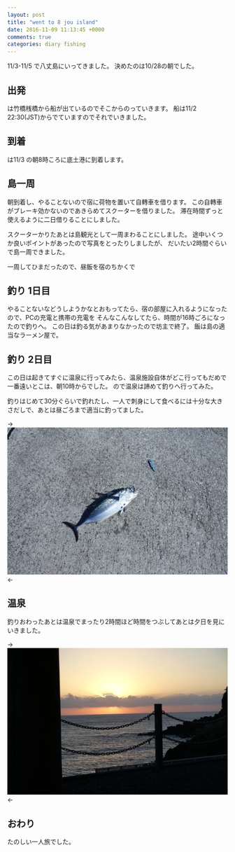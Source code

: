 ```yaml
---
layout: post
title: "went to 8 jou island"
date: 2016-11-09 11:13:45 +0000
comments: true
categories: diary fishing
---
```


11/3-11/5 で八丈島にいってきました。
決めたのは10/28の朝でした。

## 出発
は竹橋桟橋から船が出ているのでそこからのっていきます。
船は11/2 22:30(JST)からでていますのでそれでいきました。

## 到着
は11/3 の朝8時ころに底土港に到着します。

## 島一周
朝到着し、やることないので宿に荷物を置いて自轉車を借ります。
この自轉車がブレーキ効かないのであきらめてスクーターを借りました。
滞在時間ずっと使えるように二日借りることにしました。

スクーターかりたあとは島観光として一周まわることにしました。
途中いくつか良いポイントがあったので写真をとったりしましたが、
だいたい2時間ぐらいで島一周できました。

一周してひまだったので、昼飯を宿のちかくで

## 釣り 1日目
やることないなどうしようかなとおもってたら、宿の部屋に入れるようになったので、PCの充電と携帯の充電を
そんなこんなしてたら、時間が16時ごろになったので釣りへ。
この日は釣る気があまりなかったので坊主で終了。
飯は島の適当なラーメン屋で。

## 釣り 2日目
この日は起きてすぐに温泉に行ってみたら、温泉施設自体がどこ行ってもだめで一番遠いとこは、朝10時からでした。
ので温泉は諦めて釣りへ行ってみた。

釣りはじめて30分ぐらいで釣れたし、一人で刺身にして食べるには十分な大きさだしで、あとは昼ごろまで適当に釣ってました。

-> ![アイッパラ](/images/photo/hachijo-ipara.webp) <-

## 温泉
釣りおわったあとは温泉でまったり2時間ほど時間をつぶしてあとは夕日を見にいきました。

-> ![サンセット](/images/photo/hachijo-sunset.webp) <-

## おわり
たのしい一人旅でした。
